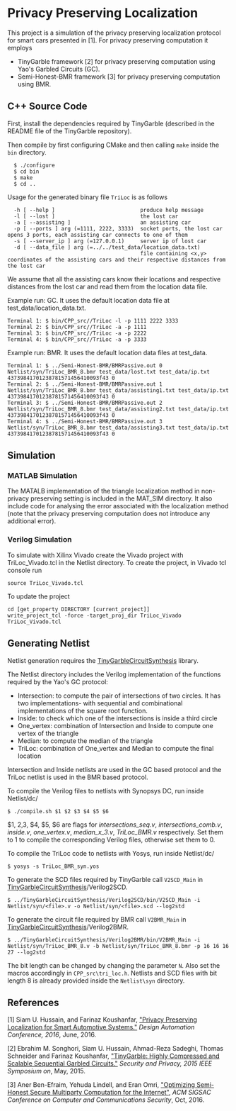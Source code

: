 Privacy Preserving Localization
=======
This project is a simulation of the privacy preserving localization protocol for smart cars presented in [1]. For privacy preserving computation it employs
- TinyGarble framework [2] for privacy preserving computation using Yao's Garbled Circuits (GC). 
- Semi-Honest-BMR framework [3] for privacy preserving computation using BMR.

## C++ Source Code
First, install the dependencies required by TinyGarble (described in the README file of the TinyGarble repository).

Then compile by first configuring CMake and then calling `make` inside the `bin` directory. 
```
  $ ./configure
  $ cd bin
  $ make
  $ cd ..
```
Usage for the generated binary file `TriLoc` is as follows
```
  -h [ --help ]                           produce help message
  -l [ --lost ]                           the lost car
  -a [ --assisting ]                      an assisting car
  -p [ --ports ] arg (=1111, 2222, 3333)  socket ports, the lost car opens 3 ports, each assisting car connects to one of them
  -s [ --server_ip ] arg (=127.0.0.1)     server ip of lost car
  -d [ --data_file ] arg (=../../test_data/location_data.txt)
                                          file containing <x,y> coordinates of the assisting cars and their respective distances from the lost car
```
We assume that all the assisting cars know their locations and respective distances from the lost car and read them from the location data file. 

Example run: GC. It uses the default location data file at test_data/location_data.txt.
```
Terminal 1: $ bin/CPP_src//TriLoc -l -p 1111 2222 3333
Terminal 2: $ bin/CPP_src//TriLoc -a -p 1111
Terminal 3: $ bin/CPP_src//TriLoc -a -p 2222
Terminal 4: $ bin/CPP_src//TriLoc -a -p 3333
```
Example run: BMR. It uses the default location data files at test_data.
```
Terminal 1: $ ../Semi-Honest-BMR/BMRPassive.out 0 Netlist/syn/TriLoc_BMR_8.bmr test_data/lost.txt test_data/ip.txt 43739841701238781571456410093f43 0
Terminal 2: $ ../Semi-Honest-BMR/BMRPassive.out 1 Netlist/syn/TriLoc_BMR_8.bmr test_data/assisting1.txt test_data/ip.txt  43739841701238781571456410093f43 0
Terminal 3: $ ../Semi-Honest-BMR/BMRPassive.out 2 Netlist/syn/TriLoc_BMR_8.bmr test_data/assisting2.txt test_data/ip.txt  43739841701238781571456410093f43 0
Terminal 4: $ ../Semi-Honest-BMR/BMRPassive.out 3 Netlist/syn/TriLoc_BMR_8.bmr test_data/assisting3.txt test_data/ip.txt  43739841701238781571456410093f43 0
```

## Simulation
### MATLAB Simulation
The MATALB implementation of the triangle localization method in non-privacy preserving setting is included in the MAT_SIM directory. It also include code for analysing the error associated with the localization method (note that the privacy preserving computation does not introduce any additional error).
### Verilog Simulation
To simulate with Xilinx Vivado create the Vivado project with TriLoc_Vivado.tcl in the Netlist directory. To create the project, in Vivado tcl console run
```
source TriLoc_Vivado.tcl
```
To update the project
```
cd [get_property DIRECTORY [current_project]]
write_project_tcl -force -target_proj_dir TriLoc_Vivado TriLoc_Vivado.tcl
```

## Generating Netlist
Netlist generation requires the [TinyGarbleCircuitSynthesis](https://github.com/siamumar/TinyGarbleCircuitSynthesis.git) library.

The Netlist directory includes the Verilog implementation of the functions required by the Yao's GC protocol:
- Intersection: to compute the pair of intersections of two circles. It has two implementations- with sequential and combinational implementations of the square root function.
- Inside: to check which one of the intersections is inside a third circle
- One_vertex: combination of Intersection and Inside to compute one vertex of the triangle
- Median: to compute the median of the triangle
- TriLoc: combination of One_vertex and Median to compute the final location

Intersection and Inside netlists are used in the GC based protocol and the TriLoc netlist is used in the BMR based protocol. 


To compile the Verilog files to netlists with Synopsys DC, run inside Netlist/dc/
```
$ ./compile.sh $1 $2 $3 $4 $5 $6
```
$1, $2,$3, $4, $5, $6 are flags for <i>intersections_seq.v</i>, <i>intersections_comb.v</i>, <i>inside.v</i>, <i>one_vertex.v</i>, <i>median_x_3.v</i>, <i>TriLoc_BMR.v</i> respectively. Set them to 1 to compile the corresponding Verilog files, otherwise set them to 0. 

To compile the TriLoc code to netlists with Yosys, run inside Netlist/dc/
```
$ yosys -s TriLoc_BMR_syn.yos
```

To generate the SCD files required by TinyGarble call `V2SCD_Main` in [TinyGarbleCircuitSynthesis](https://github.com/siamumar/TinyGarbleCircuitSynthesis.git)/Verilog2SCD. 
```
$ ../TinyGarbleCircuitSynthesis/Verilog2SCD/bin/V2SCD_Main -i Netlist/syn/<file>.v -o Netlist/syn/<file>.scd --log2std
```
To generate the circuit file required by BMR call `V2BMR_Main` in [TinyGarbleCircuitSynthesis](https://github.com/siamumar/TinyGarbleCircuitSynthesis.git)/Verilog2BMR. 
```
$ ../TinyGarbleCircuitSynthesis/Verilog2BMR/bin/V2BMR_Main -i Netlist/syn/TriLoc_BMR_8.v -b Netlist/syn/TriLoc_BMR_8.bmr -p 16 16 16 27 --log2std
```

The bit length can be changed by changing the parameter `N`. Also set the macros accordingly in `CPP_src\tri_loc.h`. Netlists and SCD files with bit length 8 is already provided inside the `Netlist\syn` directory.

## References
[1] Siam U. Hussain, and Farinaz Koushanfar, ["Privacy Preserving Localization for Smart Automotive Systems."](http://aceslab.org/sites/default/files/Localization.pdf) <i>Design Automation Conference, 2016</i>, June, 2016.

[2] Ebrahim M. Songhori, Siam U. Hussain, Ahmad-Reza Sadeghi, Thomas Schneider
and Farinaz Koushanfar, ["TinyGarble: Highly Compressed and Scalable Sequential
Garbled Circuits."](http://aceslab.org/sites/default/files/TinyGarble.pdf) <i>Security
and Privacy, 2015 IEEE Symposium on</i>,  May, 2015.

[3] Aner Ben-Efraim, Yehuda Lindell, and Eran Omri, ["Optimizing Semi-Honest Secure Multiparty Computation for the Internet"](https://eprint.iacr.org/2016/1066.pdf), <i>ACM SIGSAC Conference on Computer and Communications Security</i>, Oct, 2016. 
